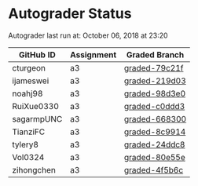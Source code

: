 # Autograder Status
Autograder last run at: October 06, 2018 at 23:20

| GitHub ID | Assignment | Graded Branch |
|-----------|------------|---------------|
| cturgeon | a3 | [graded-79c21f](https://github.com/Fall2018COMP401-001/a3-cturgeon/tree/graded-79c21f) | 
| ijameswei | a3 | [graded-219d03](https://github.com/Fall2018COMP401-001/a3-ijameswei/tree/graded-219d03) | 
| noahj98 | a3 | [graded-98d3e0](https://github.com/Fall2018COMP401-001/a3-noahj98/tree/graded-98d3e0) | 
| RuiXue0330 | a3 | [graded-c0ddd3](https://github.com/Fall2018COMP401-001/a3-RuiXue0330/tree/graded-c0ddd3) | 
| sagarmpUNC | a3 | [graded-668300](https://github.com/Fall2018COMP401-001/a3-sagarmpUNC/tree/graded-668300) | 
| TianziFC | a3 | [graded-8c9914](https://github.com/Fall2018COMP401-001/a3-TianziFC/tree/graded-8c9914) | 
| tylery8 | a3 | [graded-24ddc8](https://github.com/Fall2018COMP401-001/a3-tylery8/tree/graded-24ddc8) | 
| Vol0324 | a3 | [graded-80e55e](https://github.com/Fall2018COMP401-001/a3-Vol0324/tree/graded-80e55e) | 
| zihongchen | a3 | [graded-4f5b6c](https://github.com/Fall2018COMP401-001/a3-zihongchen/tree/graded-4f5b6c) | 
